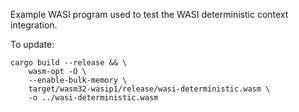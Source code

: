 Example WASI program used to test the WASI deterministic context integration.

To update:

```shell
cargo build --release && \
    wasm-opt -O \
    --enable-bulk-memory \
    target/wasm32-wasip1/release/wasi-deterministic.wasm \
    -o ../wasi-deterministic.wasm
```

